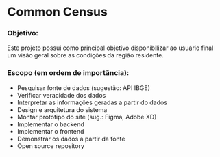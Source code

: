# Common Census

### **Objetivo:**
Este projeto possui como principal objetivo 
disponibilizar ao usuário final um visão geral
sobre as condições da região residente.

### **Escopo (em ordem de importância):**
- Pesquisar fonte de dados (sugestão: API IBGE)
- Verificar veracidade dos dados
- Interpretar as informações geradas a partir do dados
- Design e arquitetura do sistema
- Montar prototipo do site (sug.: Figma, Adobe XD)
- Implementar o backend
- Implementar o frontend
- Demonstrar os dados a partir da fonte
- Open source repository
